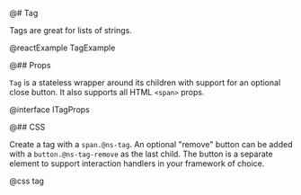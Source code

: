 @# Tag

Tags are great for lists of strings.

@reactExample TagExample

@## Props

`Tag` is a stateless wrapper around its children with support for an optional
close button. It also supports all HTML `<span>` props.

@interface ITagProps

@## CSS

Create a tag with a `span.@ns-tag`. An optional "remove" button can be added
with a `button.@ns-tag-remove` as the last child. The button is a separate
element to support interaction handlers in your framework of choice.

@css tag
